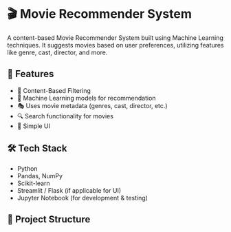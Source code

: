 
# 🎬 Movie Recommender System

A content-based Movie Recommender System built using Machine Learning techniques. It suggests movies based on user preferences, utilizing features like genre, cast, director, and more.

## 🚀 Features

- 📌 Content-Based Filtering
- 🧠 Machine Learning models for recommendation
- 🎭 Uses movie metadata (genres, cast, director, etc.)
- 🔍 Search functionality for movies
- 💾 Simple UI

## 🛠️ Tech Stack

- Python
- Pandas, NumPy
- Scikit-learn
- Streamlit / Flask (if applicable for UI)
- Jupyter Notebook (for development & testing)

## 📂 Project Structure
